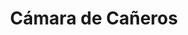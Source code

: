 ---
title: "Cámara de Cañeros"
url: /san-isidro-de-el-general/camara-de-caneros/
shop: grandes almacenes
---